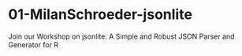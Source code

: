 # 01-MilanSchroeder-jsonlite
Join our Workshop on jsonlite: A Simple and Robust JSON Parser and Generator for R
